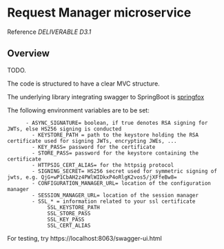 # Request Manager microservice

Reference *DELIVERABLE D3.1*

## Overview  

TODO.

The code is structured to have a clear MVC structure.

The underlying library integrating swagger to SpringBoot is [springfox](https://github.com/springfox/springfox)

The following environment variables are to be set:

          - ASYNC_SIGNATURE= boolean, if true denotes RSA signing for JWTs, else HS256 signing is conducted
			- KEYSTORE_PATH = path to the keystore holding the RSA certificate used for signing JWTs, encrypting JWEs, ...
			- KEY_PASS= password for the certificate
			- STORE_PASS= password for the keystore containing the certificate
			- HTTPSIG_CERT_ALIAS= for the httpsig protocol
			- SIGNING_SECRET= HS256 secret used for symmetric signing of jwts, e.g. QjG+wP1CbAH2z4PWlWIDkxP4oRlgK2vos5/jXFfeBw8=
			- CONFIGURATION_MANAGER_URL= location of the configuration manager
			- SESSION_MANAGER_URL= location of the session manager
			- SSL_* = information related to your ssl certificate
				 SSL_KEYSTORE_PATH
            	 SSL_STORE_PASS
            	 SSL_KEY_PASS
            	 SSL_CERT_ALIAS
            
 

For testing, try https://localhost:8063/swagger-ui.html  

